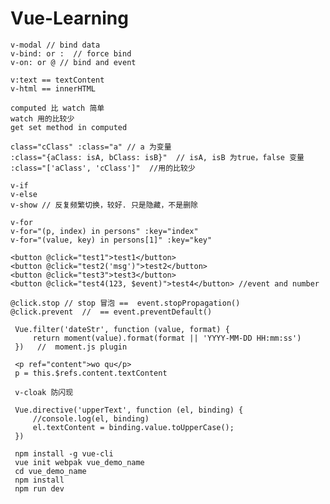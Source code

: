 # Vue-Learning
    
    v-modal // bind data
    v-bind: or :  // force bind
    v-on: or @ // bind and event
    
    v:text == textContent
    v-html == innerHTML

    computed 比 watch 简单
    watch 用的比较少
    get set method in computed

    class="cClass" :class="a" // a 为变量
    :class="{aClass: isA, bClass: isB}"  // isA, isB 为true，false 变量
    :class="['aClass', 'cClass']"  //用的比较少
    
    v-if
    v-else 
    v-show // 反复频繁切换，较好. 只是隐藏，不是删除
    
    v-for
    v-for="(p, index) in persons" :key="index"
    v-for="(value, key) in persons[1]" :key="key"

    <button @click="test1">test1</button>
    <button @click="test2('msg')">test2</button>
    <button @click="test3">test3</button>
    <button @click="test4(123, $event)">test4</button> //event and number
    
    @click.stop // stop 冒泡 ==  event.stopPropagation()
    @click.prevent  //  == event.preventDefault()

     Vue.filter('dateStr', function (value, format) {
         return moment(value).format(format || 'YYYY-MM-DD HH:mm:ss')
     })   //  moment.js plugin
     
     <p ref="content">wo qu</p>
     p = this.$refs.content.textContent
     
     v-cloak 防闪现
     
     Vue.directive('upperText', function (el, binding) {
         //console.log(el, binding)
         el.textContent = binding.value.toUpperCase();
     })
     
     npm install -g vue-cli
     vue init webpak vue_demo_name
     cd vue_demo_name
     npm install
     npm run dev
